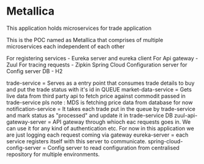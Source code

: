 # Metallica
This application holds microservices for trade application

This is the POC named as Metallica that comprises of multiple 
microservices each independent of each other

For registering services - Eureka server and eureka client
For Api gateway - Zuul
For tracing requests - Zipkin
Spring Cloud Configuration server for Config server
DB - H2

trade-service = Serves as a entry point that consumes trade details to buy and put the trade status with it's id in QUEUE
market-data-service = Gets live data from third party api to fetch price against commodit passed in trade-service
        pls note : MDS is fetching price data from database for now
notification-service = It takes each trade put in the queue by trade-service and mark status as "processed" and update 
        it in trade-service DB
zuul-api-gateway-server = API gateway through whioch eac requests goes in. We can use it for any kind of authentication etc.
          For now in this application we are just logging each request coming via gateway
eureka-server =  each service registers itself with this server to communicate.
spring-cloud-config-server = Config server to read configuration from centralised repository for multiple environments.


